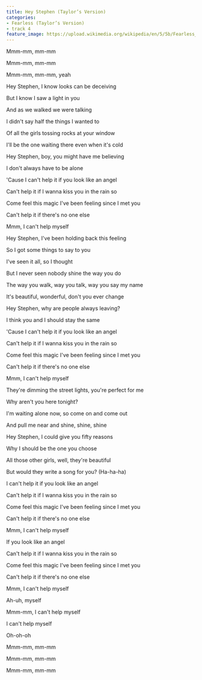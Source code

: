 ```yaml
---
title: Hey Stephen (Taylor’s Version)
categories:
- Fearless (Taylor’s Version)
- track 4
feature_image: https://upload.wikimedia.org/wikipedia/en/5/5b/Fearless_%28Taylor%27s_Version%29_%282021_album_cover%29_by_Taylor_Swift.png
--- 
```

Mmm-mm, mm-mm

Mmm-mm, mm-mm

Mmm-mm, mm-mm, yeah

Hey Stephen, I know looks can be deceiving

But I know I saw a light in you

And as we walked we were talking

I didn't say half the things I wanted to

Of all the girls tossing rocks at your window

I'll be the one waiting there even when it's cold

Hey Stephen, boy, you might have me believing

I don't always have to be alone

'Cause I can't help it if you look like an angel

Can't help it if I wanna kiss you in the rain so

Come feel this magic I've been feeling since I met you

Can't help it if there's no one else

Mmm, I can't help myself

Hey Stephen, I've been holding back this feeling

So I got some things to say to you

I've seen it all, so I thought

But I never seen nobody shine the way you do

The way you walk, way you talk, way you say my name

It's beautiful, wonderful, don't you ever change

Hey Stephen, why are people always leaving?

I think you and I should stay the same

'Cause I can't help it if you look like an angel

Can't help it if I wanna kiss you in the rain so

Come feel this magic I've been feeling since I met you

Can't help it if there's no one else

Mmm, I can't help myself

They're dimming the street lights, you're perfect for me

Why aren't you here tonight?

I'm waiting alone now, so come on and come out

And pull me near and shine, shine, shine

Hey Stephen, I could give you fifty reasons

Why I should be the one you choose

All those other girls, well, they're beautiful

But would they write a song for you? (Ha-ha-ha)

I can't help it if you look like an angel

Can't help it if I wanna kiss you in the rain so

Come feel this magic I've been feeling since I met you

Can't help it if there's no one else

Mmm, I can't help myself

If you look like an angel

Can't help it if I wanna kiss you in the rain so

Come feel this magic I've been feeling since I met you

Can't help it if there's no one else

Mmm, I can't help myself

Ah-uh, myself

Mmm-mm, I can't help myself

I can't help myself

Oh-oh-oh

Mmm-mm, mm-mm

Mmm-mm, mm-mm

Mmm-mm, mm-mm